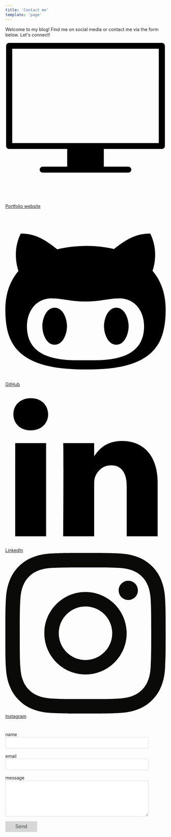 ```yaml
---
title: 'Contact me'
template: 'page'
---
```


Welcome to my blog! Find me on social media or contact me via the form below. Let's connect!<br />
<br />
<svg class="Icon-module--icon--Gpyvw bottom first contact-page" viewBox="0 0 141.732 141.732"><path d="M135.657,88.47H6.078V5.204h129.58L135.657,88.47L135.657,88.47z M141.054,91.072L141.054,91.072V2.604   c0-1.438-1.209-2.604-2.697-2.604H3.378c-1.491,0.001-2.7,1.166-2.7,2.604v88.469c0,1.438,1.209,2.604,2.7,2.604h51.291v15.609   H33.073c-1.491,0-2.7,1.165-2.7,2.604c0,1.437,1.209,2.602,2.7,2.602h0.001h75.585c1.49,0,2.699-1.165,2.699-2.602   c0-1.438-1.209-2.604-2.699-2.604H87.064V93.674h51.291C139.845,93.674,141.054,92.511,141.054,91.072"></path></svg>
[Portfolio website](https://sayaka-ono.com)<br />
<svg class="Icon-module--icon--Gpyvw contact-page" viewBox="0 0 26 28"><path d="M10 19c0 1.141-0.594 3-2 3s-2-1.859-2-3 0.594-3 2-3 2 1.859 2 3zM20 19c0 1.141-0.594 3-2 3s-2-1.859-2-3 0.594-3 2-3 2 1.859 2 3zM22.5 19c0-2.391-1.453-4.5-4-4.5-1.031 0-2.016 0.187-3.047 0.328-0.812 0.125-1.625 0.172-2.453 0.172s-1.641-0.047-2.453-0.172c-1.016-0.141-2.016-0.328-3.047-0.328-2.547 0-4 2.109-4 4.5 0 4.781 4.375 5.516 8.188 5.516h2.625c3.813 0 8.188-0.734 8.188-5.516zM26 16.25c0 1.734-0.172 3.578-0.953 5.172-2.063 4.172-7.734 4.578-11.797 4.578-4.125 0-10.141-0.359-12.281-4.578-0.797-1.578-0.969-3.437-0.969-5.172 0-2.281 0.625-4.438 2.125-6.188-0.281-0.859-0.422-1.766-0.422-2.656 0-1.172 0.266-2.344 0.797-3.406 2.469 0 4.047 1.078 5.922 2.547 1.578-0.375 3.203-0.547 4.828-0.547 1.469 0 2.953 0.156 4.375 0.5 1.859-1.453 3.437-2.5 5.875-2.5 0.531 1.062 0.797 2.234 0.797 3.406 0 0.891-0.141 1.781-0.422 2.625 1.5 1.766 2.125 3.938 2.125 6.219z"></path></svg>
[GitHub](https://github.com/SayakaOno)<br />
<svg class="Icon-module--icon--Gpyvw contact-page" viewBox="0 0 100 100"><path d="M95,59.727V93H75.71V61.955c0-7.799-2.79-13.121-9.771-13.121   c-5.331,0-8.503,3.587-9.898,7.057c-0.509,1.24-0.64,2.967-0.64,4.703V93H36.104c0,0,0.26-52.58,0-58.028h19.294v8.225   c-0.039,0.062-0.09,0.128-0.127,0.188h0.127v-0.188c2.563-3.948,7.142-9.588,17.389-9.588C85.482,33.609,95,41.903,95,59.727    M15.919,7C9.318,7,5,11.33,5,17.024c0,5.57,4.193,10.031,10.663,10.031h0.129c6.729,0,10.914-4.46,10.914-10.031   C26.579,11.33,22.521,7,15.919,7 M6.146,93h19.289V34.972H6.146V93z"></path></svg>
[LinkedIn](https://www.linkedin.com/in/sayakaono/)<br />
<svg class="Icon-module--icon--Gpyvw bottom contact-page" viewBox="0 0 256 256"><path d="M127.999746,23.06353 C162.177385,23.06353 166.225393,23.1936027 179.722476,23.8094161 C192.20235,24.3789926 198.979853,26.4642218 203.490736,28.2166477 C209.464938,30.5386501 213.729395,33.3128586 218.208268,37.7917319 C222.687141,42.2706052 225.46135,46.5350617 227.782844,52.5092638 C229.535778,57.0201472 231.621007,63.7976504 232.190584,76.277016 C232.806397,89.7746075 232.93647,93.8226147 232.93647,128.000254 C232.93647,162.177893 232.806397,166.225901 232.190584,179.722984 C231.621007,192.202858 229.535778,198.980361 227.782844,203.491244 C225.46135,209.465446 222.687141,213.729903 218.208268,218.208776 C213.729395,222.687649 209.464938,225.461858 203.490736,227.783352 C198.979853,229.536286 192.20235,231.621516 179.722476,232.191092 C166.227425,232.806905 162.179418,232.936978 127.999746,232.936978 C93.8200742,232.936978 89.772067,232.806905 76.277016,232.191092 C63.7971424,231.621516 57.0196391,229.536286 52.5092638,227.783352 C46.5345536,225.461858 42.2700971,222.687649 37.7912238,218.208776 C33.3123505,213.729903 30.538142,209.465446 28.2166477,203.491244 C26.4637138,198.980361 24.3784845,192.202858 23.808908,179.723492 C23.1930946,166.225901 23.0630219,162.177893 23.0630219,128.000254 C23.0630219,93.8226147 23.1930946,89.7746075 23.808908,76.2775241 C24.3784845,63.7976504 26.4637138,57.0201472 28.2166477,52.5092638 C30.538142,46.5350617 33.3123505,42.2706052 37.7912238,37.7917319 C42.2700971,33.3128586 46.5345536,30.5386501 52.5092638,28.2166477 C57.0196391,26.4642218 63.7971424,24.3789926 76.2765079,23.8094161 C89.7740994,23.1936027 93.8221066,23.06353 127.999746,23.06353 M127.999746,0 C93.2367791,0 88.8783247,0.147348072 75.2257637,0.770274749 C61.601148,1.39218523 52.2968794,3.55566141 44.1546281,6.72008828 C35.7374966,9.99121548 28.5992446,14.3679613 21.4833489,21.483857 C14.3674532,28.5997527 9.99070739,35.7380046 6.71958019,44.1551362 C3.55515331,52.2973875 1.39167714,61.6016561 0.769766653,75.2262718 C0.146839975,88.8783247 0,93.2372872 0,128.000254 C0,162.763221 0.146839975,167.122183 0.769766653,180.774236 C1.39167714,194.398852 3.55515331,203.703121 6.71958019,211.845372 C9.99070739,220.261995 14.3674532,227.400755 21.4833489,234.516651 C28.5992446,241.632547 35.7374966,246.009293 44.1546281,249.28042 C52.2968794,252.444847 61.601148,254.608323 75.2257637,255.230233 C88.8783247,255.85316 93.2367791,256 127.999746,256 C162.762713,256 167.121675,255.85316 180.773728,255.230233 C194.398344,254.608323 203.702613,252.444847 211.844864,249.28042 C220.261995,246.009293 227.400247,241.632547 234.516143,234.516651 C241.632039,227.400755 246.008785,220.262503 249.279912,211.845372 C252.444339,203.703121 254.607815,194.398852 255.229725,180.774236 C255.852652,167.122183 256,162.763221 256,128.000254 C256,93.2372872 255.852652,88.8783247 255.229725,75.2262718 C254.607815,61.6016561 252.444339,52.2973875 249.279912,44.1551362 C246.008785,35.7380046 241.632039,28.5997527 234.516143,21.483857 C227.400247,14.3679613 220.261995,9.99121548 211.844864,6.72008828 C203.702613,3.55566141 194.398344,1.39218523 180.773728,0.770274749 C167.121675,0.147348072 162.762713,0 127.999746,0 Z M127.999746,62.2703115 C91.698262,62.2703115 62.2698034,91.69877 62.2698034,128.000254 C62.2698034,164.301738 91.698262,193.730197 127.999746,193.730197 C164.30123,193.730197 193.729689,164.301738 193.729689,128.000254 C193.729689,91.69877 164.30123,62.2703115 127.999746,62.2703115 Z M127.999746,170.667175 C104.435741,170.667175 85.3328252,151.564259 85.3328252,128.000254 C85.3328252,104.436249 104.435741,85.3333333 127.999746,85.3333333 C151.563751,85.3333333 170.666667,104.436249 170.666667,128.000254 C170.666667,151.564259 151.563751,170.667175 127.999746,170.667175 Z M211.686338,59.6734287 C211.686338,68.1566129 204.809755,75.0337031 196.326571,75.0337031 C187.843387,75.0337031 180.966297,68.1566129 180.966297,59.6734287 C180.966297,51.1902445 187.843387,44.3136624 196.326571,44.3136624 C204.809755,44.3136624 211.686338,51.1902445 211.686338,59.6734287 Z" fill="#0A0A08"></path></svg>
[Instagram](https://www.instagram.com/sayaka___0)

<form class="form" id="contactform" action="https://formspree.io/f/xpzezkew" method="POST">
  <style>
    svg.contact-page {
      vertical-align: text-top;
    }
    svg.contact-page.bottom {
      vertical-align: text-bottom;
    }
    form {
      margin-top: 40px;
    }
    .field {
      margin-bottom: 15px;
    }
    input, textarea {
      box-sizing: border-box;
      width: 100%;
      max-width: 450px;
      padding: .5rem .75rem;
      font-size: 1rem;
      color: #464a4c;
      border: 1px solid rgba(0,0,0,.15);
      border-radius: .25rem;
      outline: none;
    }
    .button {
      width: 100px;
      background-color: rgba(0,0,0,.15);
      border: none;
    }
    .button:hover {
      cursor: pointer;
    }
  </style>
  <div class="field">
    <label class="label" for="name"><div class="label-content">name</div></label>
    <input class="input" type="text" name="name" id="name" required>
  </div>
  <div class="field">
    <label class="label" for="_replyto"><div class="label-content">email</div></label>
    <input class="input" type="email" name="_replyto" id="_replyto" required>
  </div>
  <div class="field">
    <label class="label" for="message"><div class="label-content">message</div></label>
    <textarea class="input" name="message" rows="5" id="message" required></textarea>
  </div>
  <input class="hidden" type="text" name="_gotcha" style="display:none">
  <input class="hidden" type="hidden" name="_subject" value="Message via Blog">
  <div class="field">
    <input class="button submit" type="submit" value="Send">
  </div>
</form>
